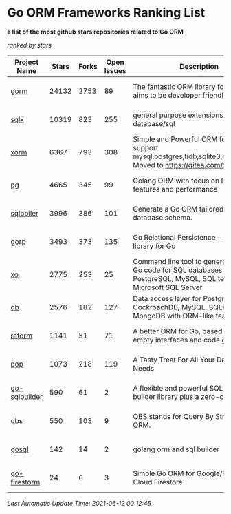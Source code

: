 Go ORM Frameworks Ranking List
==========

**a list of the most github stars repositories related to Go ORM**

*ranked by stars*

| Project Name | Stars | Forks | Open Issues | Description | Last Commit |
| ------------ | ----- | ----- | ----------- | ----------- | ----------- |
| [gorm](https://github.com/go-gorm/gorm) | 24132 | 2753 | 89 | The fantastic ORM library for Golang, aims to be developer friendly | 2021-06-11 13:51:40 |
| [sqlx](https://github.com/jmoiron/sqlx) | 10319 | 823 | 255 | general purpose extensions to golang's database/sql | 2021-05-15 17:05:56 |
| [xorm](https://github.com/go-xorm/xorm) | 6367 | 793 | 308 | Simple and Powerful ORM for Go, support mysql,postgres,tidb,sqlite3,mssql,oracle, Moved to https://gitea.com/xorm/xorm | 2019-10-15 07:03:49 |
| [pg](https://github.com/go-pg/pg) | 4665 | 345 | 99 | Golang ORM with focus on PostgreSQL features and performance | 2021-06-03 09:54:34 |
| [sqlboiler](https://github.com/volatiletech/sqlboiler) | 3996 | 386 | 101 | Generate a Go ORM tailored to your database schema. | 2021-06-07 04:13:44 |
| [gorp](https://github.com/go-gorp/gorp) | 3493 | 373 | 135 | Go Relational Persistence - an ORM-ish library for Go | 2021-03-04 16:05:55 |
| [xo](https://github.com/xo/xo) | 2775 | 253 | 25 | Command line tool to generate idiomatic Go code for SQL databases supporting PostgreSQL, MySQL, SQLite, Oracle, and Microsoft SQL Server | 2021-06-11 07:28:38 |
| [db](https://github.com/upper/db) | 2576 | 182 | 127 | Data access layer for PostgreSQL, CockroachDB, MySQL, SQLite and MongoDB with ORM-like features. | 2021-03-21 16:40:12 |
| [reform](https://github.com/go-reform/reform) | 1141 | 51 | 71 | A better ORM for Go, based on non-empty interfaces and code generation. | 2021-04-06 08:18:56 |
| [pop](https://github.com/gobuffalo/pop) | 1073 | 218 | 119 | A Tasty Treat For All Your Database Needs | 2021-05-06 20:20:59 |
| [go-sqlbuilder](https://github.com/huandu/go-sqlbuilder) | 590 | 61 | 2 | A flexible and powerful SQL string builder library plus a zero-config ORM. | 2021-03-27 18:00:54 |
| [qbs](https://github.com/coocood/qbs) | 550 | 103 | 9 | QBS stands for Query By Struct. A Go ORM. | 2017-04-18 01:16:07 |
| [gosql](https://github.com/rushteam/gosql) | 142 | 14 | 2 | golang orm and sql builder | 2020-11-22 00:57:55 |
| [go-firestorm](https://github.com/jschoedt/go-firestorm) | 24 | 6 | 3 | Simple Go ORM for Google/Firebase Cloud Firestore | 2020-07-07 16:31:05 |

*Last Automatic Update Time: 2021-06-12 00:12:45*